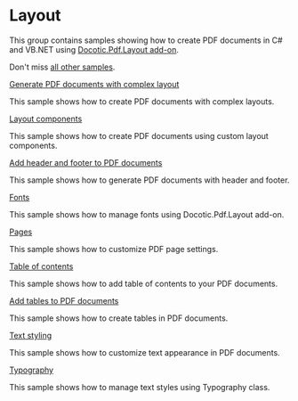 # Layout
This group contains samples showing how to create PDF documents in C# and VB.NET using [Docotic.Pdf.Layout add-on](https://www.nuget.org/packages/BitMiracle.Docotic.Pdf.Layout/).

Don't miss [all other samples](/Samples).

[Generate PDF documents with complex layout](/Samples/Layout/ComplexLayout)

This sample shows how to create PDF documents with complex layouts.

[Layout components](/Samples/Layout/Components)

This sample shows how to create PDF documents using custom layout components.

[Add header and footer to PDF documents](/Samples/Layout/HeaderFooter)

This sample shows how to generate PDF documents with header and footer.

[Fonts](/Samples/Layout/Fonts)

This sample shows how to manage fonts using Docotic.Pdf.Layout add-on.

[Pages](/Samples/Layout/Pages)

This sample shows how to customize PDF page settings.

[Table of contents](/Samples/Layout/TableOfContents)

This sample shows how to add table of contents to your PDF documents.

[Add tables to PDF documents](/Samples/Layout/Tables)

This sample shows how to create tables in PDF documents.

[Text styling](/Samples/Layout/TextStyling)

This sample shows how to customize text appearance in PDF documents.

[Typography](/Samples/Layout/Typography)

This sample shows how to manage text styles using Typography class.